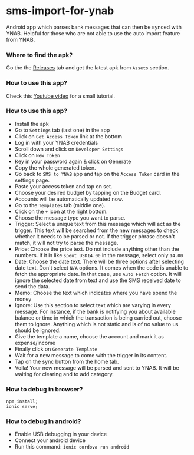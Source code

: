 # sms-import-for-ynab
Android app which parses bank messages that can then be synced with YNAB. Helpful for those who are not able to use the auto import feature from YNAB.

### Where to find the apk?
Go the the [Releases](https://github.com/akashpjames/sms-import-for-ynab/releases) tab and get the latest apk from `Assets` section.

### How to use this app?
Check this [Youtube video](https://www.youtube.com/watch?v=1PT1QhzM5Mg) for a small tutorial.

### How to use this app?
- Install the apk
- Go to `Settings` tab (last one) in the app
- Click on `Get Access Token` link at the bottom
- Log in with your YNAB credentials
- Scroll down and click on `Developer Settings`
- Click on `New Token`
- Key in your password again & click on Generate
- Copy the whole generated token.
- Go back to `SMS to YNAB` app and tap on the `Access Token` card in the settings page.
- Paste your access token and tap on set.
- Choose your desired budget by tapping on the Budget card.
- Accounts will be automatically updated now.
- Go to the `Templates` tab (middle one).
- Click on the `+` icon at the right bottom.
- Choose the message type you want to parse.
- Trigger: Select a unique text from this message which will act as the trigger. This text will be searched from the new messages to check whether it needs to be parsed or not. If the trigger phrase doesn't match, it will not try to parse the message.
- Price: Choose the price text. Do not include anything other than the numbers. If it is like `spent USD14.00` in the message, select only `14.00`
- Date: Choose the date text. There will be three options after selecting date text. Don't select `N/A` options. It comes when the code is unable to fetch the appropriate date. In that case, use `Auto Fetch` option. It will ignore the selected date from text and use the SMS received date to send the data.
- Memo: Choose the text which indicates where you have spend the money
- Ignore: Use this section to select text which are varying in every message. For instance, if the bank is notifying you about available balance or time in which the transaction is being carried out, choose them to ignore. Anything which is not static and is of no value to us should be ignored.
- Give the template a name, choose the account and mark it as expense/income
- Finally click on `Generate Template`
- Wait for a new message to come with the trigger in its content.
- Tap on the sync button from the home tab.
- Voila! Your new message will be parsed and sent to YNAB. It will be waiting for clearing and to add category.

### How to debug in browser?
    npm install;
    ionic serve;

### How to debug in android?
- Enable USB debugging in your device
- Connect your android device
- Run this command: `ionic cordova run android`
